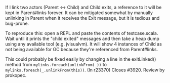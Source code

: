 If I link two actors (Parent <-> Child) and Child exits, a reference to it will be kept in Parent#links forever. It can be mitigated somewhat by manually unlinking in Parent when it receives the Exit message, but it is tedious and bug-prone.

To reproduce this: open a REPL and paste the contents of testcase.scala. Wait until it prints the "child exited" messages and then take a heap dump using any available tool (e.g. jvisualvm). It will show 4 instances of Child as not being available for GC because they're referenced from Parent#links.

This could probably be fixed easily by changing a line in the exitLinked() method from `mylinks.foreach(unlinkFrom(_))` to `mylinks.foreach(_.unlinkFrom(this))`.
(In r23370) Closes #3920. Review by prokopec.
